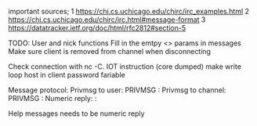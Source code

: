 important sources;
1 https://chi.cs.uchicago.edu/chirc/irc_examples.html
2 https://chi.cs.uchicago.edu/chirc/irc.html#message-format
3 https://datatracker.ietf.org/doc/html/rfc2812#section-5

TODO:
User and nick functions
Fill in the emtpy <> params in messages
Make sure client is removed from channel when disconnecting

Check connection with nc -C. IOT instruction (core dumped)
make write loop
host in client
password fariable 


Message protocol:
Privmsg to user: <sender host> PRIVMSG <username receiver> :<message>
Privmsg to channel: <sender host> PRIVMSG <channel name> :<message>
Numeric reply: <server host> <numeric code> <username> <params> :<message>

Help messages needs to be numeric reply